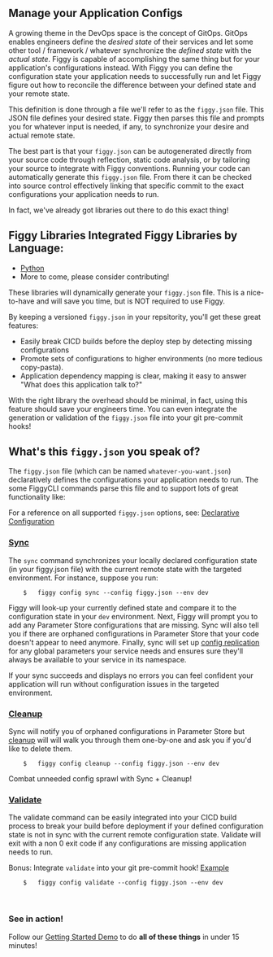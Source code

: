 ## Manage your Application Configs

A growing theme in the DevOps space is the concept of GitOps. GitOps enables engineers define the _desired state_ of their
services and let some other tool / framework / whatever synchronize the _defined state_ with the _actual state_. Figgy 
is capable of accomplishing the same thing but for your application's configurations instead. With Figgy you can 
define the configuration state your application needs to successfully run and let Figgy figure out how to reconcile
the difference between your defined state and your remote state. 

This definition is done through a file we'll refer to as the `figgy.json` file. This JSON file defines your 
desired state. Figgy then parses this file and prompts you for whatever input is needed, if any, to synchronize your 
desire and actual remote state. 

The best part is that your `figgy.json` can be autogenerated directly from your source code through reflection, static
code analysis, or by tailoring your source to integrate with Figgy conventions. Running your
code can automatically generate this `figgy.json` file. From there it can be checked into source control effectively linking
that specific commit to the exact configurations your application needs to run.

In fact, we've already got libraries out there to do this exact thing!

## Figgy Libraries Integrated Figgy Libraries by Language:
- [Python](https://github.com/figtools/figgy.python.lib)
- More to come, please consider contributing!

These libraries will dynamically generate your `figgy.json` file. This is a nice-to-have and will save you time, 
but is NOT required to use Figgy. 

By keeping a versioned `figgy.json` in your repsitority, you'll get these great features:

- Easily break CICD builds before the deploy step by detecting missing configurations
- Promote sets of configurations to higher environments (no more tedious copy-pasta).
- Application dependency mapping is clear, making it easy to answer "What does this application talk to?"

With the right library the overhead should be minimal, in fact, using this feature should save your engineers time. You 
can even integrate the generation or validation of the `figgy.json` file into your git pre-commit hooks!


## What's this `figgy.json` you speak of?

The `figgy.json` file (which can be named `whatever-you-want.json`) declaratively defines the configurations your application
needs to run. The some FiggyCLI commands parse this file and to support lots of great functionality like:

For a reference on all supported `figgy.json` options, see: [Declarative Configuration](/docs/advanced/delcarative-configuration/)


### [Sync](/docs/commands/config/sync/)

The `sync` command synchronizes your locally declared configuration state (in your figgy.json file) with the current remote
state with the targeted environment. For instance, suppose you run:

```console
    $   figgy config sync --config figgy.json --env dev
```

Figgy will look-up your currently defined state and compare it to the configuration state in your `dev` environment. Next, Figgy
will prompt you to add any Parameter Store configurations that are missing. Sync will also tell you if there are 
orphaned configurations in Parameter Store that your code doesn't appear to need anymore. Finally, sync will set up 
[config replication](/docs/getting-started/basics/#the-solution-config-replication) for any global parameters 
your service needs and ensures sure they'll always be available to your service in its namespace.

If your sync succeeds and displays no errors you can feel confident your application will run 
without configuration issues in the targeted environment.

### [Cleanup](/docs/commands/config/cleanup/)

Sync will notify you of orphaned configurations in Parameter Store but [cleanup](/docs/commands/config/cleanup/) 
will will walk you through them one-by-one and ask you if you'd like to delete them.

```console
    $   figgy config cleanup --config figgy.json --env dev
```

Combat unneeded config sprawl with Sync + Cleanup!

### [Validate](/docs/commands/config/validate/)

The validate command can be easily integrated into your CICD build process to break your build before deployment if your
defined configuration state is not in sync with the current remote configuration state. Validate will exit with a 
non 0 exit code if any configurations are missing application needs to run.

Bonus: Integrate `validate` into your git pre-commit hook! [Example](https://github.com/figtools/figgy.python-reference/blob/master/pre-commit.hook)

```console
    $   figgy config validate --config figgy.json --env dev
```
<br/>

### See in action!

Follow our [Getting Started Demo](/docs/getting-started/index/) to do **all of these things** in under 15 minutes!


